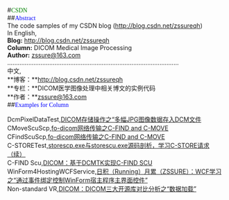 #<font face="Microsoft YaHei" color=green>CSDN</font><br>
##<font face="Microsoft YaHei" color=blue>Abstract</font><br>
The code samples of my CSDN blog (http://blog.csdn.net/zssureqh)<br>
In English,<br>
**Blog:**   http://blog.csdn.net/zssureqh<br>
**Column:** DICOM Medical Image Processing<br>
**Author:** zssure@163.com<br>
..................................................................................................<br>
中文,<br>
**博客：**http://blog.csdn.net/zssureqh<br>
**专栏：**DICOM医学图像处理中相关博文的实例代码<br>
**作者：**zssure@163.com<br>
##<font face="Microsoft YaHei" color=blue>Examples for Column</font><br>

DcmPixelDataTest,[DICOM存储操作之“多幅JPG图像数据存入DCM文件](http://blog.csdn.net/zssureqh/article/details/42200303)<br>
CMoveScuScp,[fo-dicom网络传输之C-FIND and C-MOVE](http://blog.csdn.net/zssureqh/article/details/41631563)<br>
CFindScuScp,[fo-dicom网络传输之C-FIND and C-MOVE](http://blog.csdn.net/zssureqh/article/details/41631563)<br>
C-STORETest,[storescp.exe与storescu.exe源码剖析，学习C-STORE请求（续）](http://blog.csdn.net/zssureqh/article/details/39237649)<br>
C-FIND Scu,[DICOM：基于DCMTK实现C-FIND SCU](http://blog.csdn.net/zssureqh/article/details/44687753)<br>
WinForm4HostingWCFService,[日积（Running）月累（ZSSURE）：WCF学习之“通过事件绑定控制WinForm宿主程序主界面控件”](http://blog.csdn.net/zssureqh/article/details/44875687)<br>
Non-standard VR,[DICOM：DICOM三大开源库对比分析之“数据加载”](http://blog.csdn.net/zssureqh/article/details/48232451)